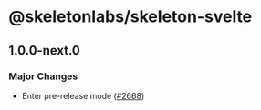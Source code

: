 # @skeletonlabs/skeleton-svelte

## 1.0.0-next.0

### Major Changes

- Enter pre-release mode ([#2668](https://github.com/skeletonlabs/skeleton/pull/2668))

